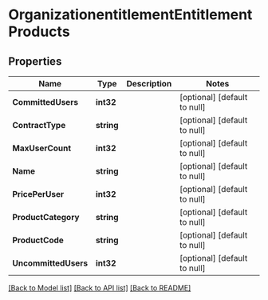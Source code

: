 # OrganizationentitlementEntitlementProducts

## Properties
Name | Type | Description | Notes
------------ | ------------- | ------------- | -------------
**CommittedUsers** | **int32** |  | [optional] [default to null]
**ContractType** | **string** |  | [optional] [default to null]
**MaxUserCount** | **int32** |  | [optional] [default to null]
**Name** | **string** |  | [optional] [default to null]
**PricePerUser** | **int32** |  | [optional] [default to null]
**ProductCategory** | **string** |  | [optional] [default to null]
**ProductCode** | **string** |  | [optional] [default to null]
**UncommittedUsers** | **int32** |  | [optional] [default to null]

[[Back to Model list]](../README.md#documentation-for-models) [[Back to API list]](../README.md#documentation-for-api-endpoints) [[Back to README]](../README.md)

